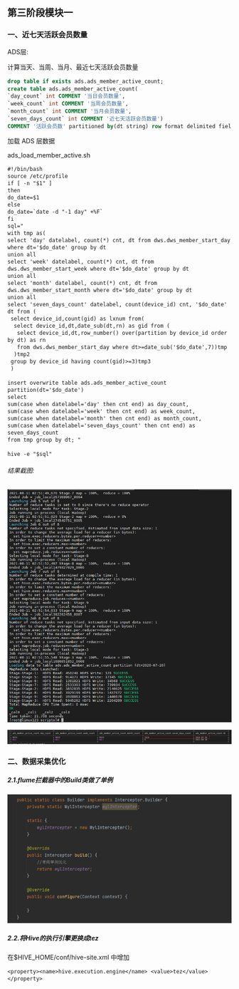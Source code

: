## 第三阶段模块一

### 一、近七天活跃会员数量

ADS层:

计算当天、当周、当月、最近七天活跃会员数量

```sql
drop table if exists ads.ads_member_active_count; 
create table ads.ads_member_active_count( 
`day_count` int COMMENT '当日会员数量', 
`week_count` int COMMENT '当周会员数量', 
`month_count` int COMMENT '当月会员数量',
`seven_days_count` int COMMENT '近七天活跃会员数量')
COMMENT '活跃会员数' partitioned by(dt string) row format delimited fields terminated by ',';
```

加载 ADS 层数据

ads_load_member_active.sh

```shell
#!/bin/bash 
source /etc/profile 
if [ -n "$1" ] 
then 
do_date=$1 
else 
do_date=`date -d "-1 day" +%F` 
fi
sql=" 
with tmp as( 
select 'day' datelabel, count(*) cnt, dt from dws.dws_member_start_day where dt='$do_date' group by dt 
union all 
select 'week' datelabel, count(*) cnt, dt from dws.dws_member_start_week where dt='$do_date' group by dt 
union all 
select 'month' datelabel, count(*) cnt, dt from dws.dws_member_start_month where dt='$do_date' group by dt
union all 
select 'seven_days_count' datelabel, count(device_id) cnt, '$do_date' dt from (
 select device_id,count(gid) as lxnum from(
  select device_id,dt,date_sub(dt,rn) as gid from (
   select device_id,dt,row_number() over(partition by device_id order by dt) as rn
   from dws.dws_member_start_day where dt>=date_sub('$do_date',7))tmp
  )tmp2
 group by device_id having count(gid)>=3)tmp3
 )

insert overwrite table ads.ads_member_active_count partition(dt='$do_date') 
select 
sum(case when datelabel='day' then cnt end) as day_count, 
sum(case when datelabel='week' then cnt end) as week_count, 
sum(case when datelabel='month' then cnt end) as month_count,
sum(case when datelabel='seven_days_count' then cnt end) as seven_days_count
from tmp group by dt; "

hive -e "$sql"
```

###### 结果截图:

![image-20210811150025659](images\image-20210811150025659.png)

![image-20210811150123774](images\image-20210811150123774.png)

### 二、数据采集优化

##### 2.1.flume拦截器中的Build类做了单例

![image-20210811144010736](images\image-20210811144010736.png)

##### 2.2.将Hive的执行引擎更换成tez

在$HIVE_HOME/conf/hive-site.xml 中增加

```
<property><name>hive.execution.engine</name> <value>tez</value> </property>
```

